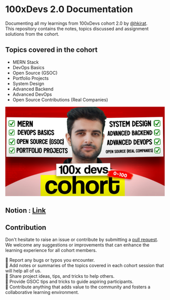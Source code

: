 # 100xDevs 2.0 Documentation

Documenting all my learnings from 100xDevs cohort 2.0 by [@hkirat](https://github.com/hkirat). <br>
This repository contains the notes, topics discussed and assignment solutions from the cohort.

## Topics covered in the cohort

- MERN Stack
- DevOps Basics
- Open Source (GSOC)
- Portfolio Projects
- System Design
- Advanced Backend
- Advanced DevOps
- Open Source Contributions (Real Companies)

![image](https://github.com/iamgauravbisht/100xdev/blob/master/assets/100xdevsBanner.png)

## Notion : [Link](https://quickest-juniper-f9c.notion.site/Cohort-2-0-6b6c2a9f1282499aba4782b88bf7e204)

## Contribution

Don't hesitate to raise an issue or contribute by submitting a [pull request](https://github.com/iamgauravbisht/100xdev/pulls). We welcome any suggestions or improvements that can enhance the learning experience for all cohort members. <br>

🎯 Report any bugs or typos you encounter. <br>
🎯 Add notes or summaries of the topics covered in each cohort session that will help all of us. <br>
🎯 Share project ideas, tips, and tricks to help others. <br>
🎯 Provide GSOC tips and tricks to guide aspiring participants. <br>
🎯 Contribute anything that adds value to the community and fosters a collaborative learning environment.
